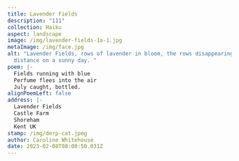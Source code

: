 ```yaml
---
title: Lavender Fields
description: "111"
collection: Haiku
aspect: landscape
image: /img/lavender-fields-1a-1.jpg
metaImage: /img/face.jpg
alt: "Lavender Fields, rows of lavender in bloom, the rows disappearing into the
  distance on a sunny day. "
poem: |-
  Fields running with blue
  Perfume flees into the air
  July caught, bottled.
alignPoemLeft: false
address: |-
  Lavender Fields
  Castle Farm
  Shoreham
  Kent UK
stamp: /img/derp-cat.jpeg
author: Caroline Whitehouse
date: 2023-02-08T08:00:50.031Z
---
```

